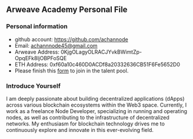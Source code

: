 ## Arweave Academy Personal File

### Personal information

- github account: https://github.com/achannode
- Email: achannnode45@gmail.com
- Arweave Address: 0KjgOLagyOLRACJYvkBWimtZp-OpqEFk8ljOBPFoSQE
- ETH Address: 0xf60a10c460D0ACDf8a20332636CB51F6Fe5652D0
- Please finish this [form](https://docs.google.com/forms/d/e/1FAIpQLSfWA5fIIcBgmRppm3jNz5vmf9Mai_QMVil-2pO4r7YKn_Zhtw/viewform?usp=sf_link) to join in the talent pool.

### Introduce Yourself
I am deeply passionate about building decentralized applications (dApps) across various blockchain ecosystems within the Web3 space. Currently, I work as a freelance Node Developer, specializing in running and operating nodes, as well as contributing to the infrastructure of decentralized networks. My enthusiasm for blockchain technology drives me to continuously explore and innovate in this ever-evolving field.
